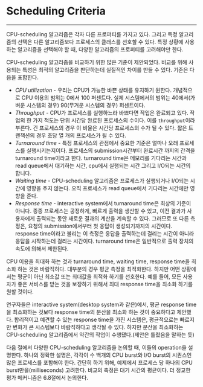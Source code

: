 # Scheduling Criteria
---

CPU-scheduling 알고리즘은 각자 다른 프로퍼티를 가지고 있다. 그리고 특정 알고리즘의 선택은 다른 알고리즘보다 프로세스의 클래스를 선호할 수 있다. 특정 상황에 사용하는 알고리즘을 선택해야 할 때, 다양한 알고리즘의 프로퍼티를 고려해야만 한다.

CPU-scheduling 알고리즘을 비교하기 위한 많은 기준이 제안되었다. 비교를 위해 사용되는 특성은 최적의 알고리즘을 판단하는데 실질적인 차이를 만들 수 있다. 기준은 다음을 포함한다.

* *CPU utilization* - 우리는 CPU가 가능한 바쁜 상태를 유지하기 원한다. 개념적으로 CPU 이용의 범위는 0에서 100 퍼센트다. 실제 시스템에서의 범위는 40에서(가벼운 시스템의 경우) 90(무거운 시스템의 경우) 퍼센트이다.
* *Throughput* - CPU가 프로세스를 실행하느라 바쁘다면 작업은 완료되고 있다. 작업의 한 가지 척도는 단위 시간당 완료된 프로세스의 수이다. 이를 `throughput`이라 부른다. 긴 프로세스의 경우 이 비율은 시간당 프로세스의 수가 될 수 있다. 짧은 트랜잭션의 경우 초당 열 개의 프로세스가 될 수 있다.
* *Turnaround time* - 특정 프로세스의 관점에서 중요한 기준은 얼마나 오래 프로세스를 실행시키는지이다. 프로세스의 submission시간부터 완료시간 까지의 간격을 turnaround time이라고 한다. turnaround time은 메모리를 기다리는 시간과 read queue에서 대기하는 시간, cpu에서 실행되는 시간 그리고 I/O되는 시간의 합니다.
* *Waiting time* - CPU-scheduling 알고리즘은 프로세스가 실행되거나 I/O되는 시간에 영향을 주지 않는다. 오직 프로세스가 read queue에서 기다리는 시간에만 영향을 준다.
* *Response time* - interactive system에서 turnaround time은 최상의 기준이 아니다. 종종 프로세스는 공정하게, 빠르게 출력을 생산할 수 있고, 이전 결과가 사용자에게 출력되는 동안 새로운 결과의 계산을 계속할 수 있다. 그러므로 또 다른 측정은, 요청의 submission에서부터 첫 응답이 생성되기까지의 시간이다. response time이라고 불리는 이 측정은 응답을 출력하는데 걸리는 시간이 아니라 응답을 시작하는데 걸리는 시간이다. turnaround time은 일반적으로 출력 장치의 속도에 의해서 제한된다.

CPU 이용을 최대화 하는 것과 turnaround time, waiting time, response time을 최소화 하는 것은 바람직하다. 대부분의 경우 평균 측정을 최적화한다. 하지만 어떤 상황에서는 평균이 아닌 최소값 또는 최대값을 최적화 하기를 선호한다. 예를 들어, 모든 사용자가 좋은 서비스를 받는 것을 보장하기 위해서 최대 response time을 최소화 하기를 원할 것이다.

연구자들은 interactive system(desktop system과 같은)에서, 평균 response time을 최소화하는 것보다 response time의 분산을 최소화 하는 것이 중요하다고 제안했다. 합리적이고 예견할 수 있는 response time을 가진 시스템은, 평균적으로는 빠르지만 변화가 큰 시스템보다 바람직하다고 생각될 수 있다. 하지만 분산을 최소화하는 CPU-scheduling 알고리즘에서 약간의 작업이 수행됐다.(제안은 틀렸음을 말하는 듯)

다음 절에서 다양한 CPU-scheduling 알고리즘을 논의할 때, 이들의 operation을 설명한다. 하나의 정확한 설명은, 각각이 수 백개의 CPU burst와 I/O burst의 시퀀스인 많은 프로세스를 포함해야 한다. 간단히 하기 위해, 예제에서 프로세스 당 하나의 CPU burst만을(milliseconds) 고려한다. 비교의 측정은 대기 시간의 평균이다. 더 정교한 평가 메커니즘은 6.8절에서 논의한다.
